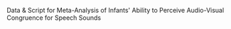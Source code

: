 Data & Script for Meta-Analysis of Infants' Ability to Perceive Audio-Visual Congruence for Speech Sounds
